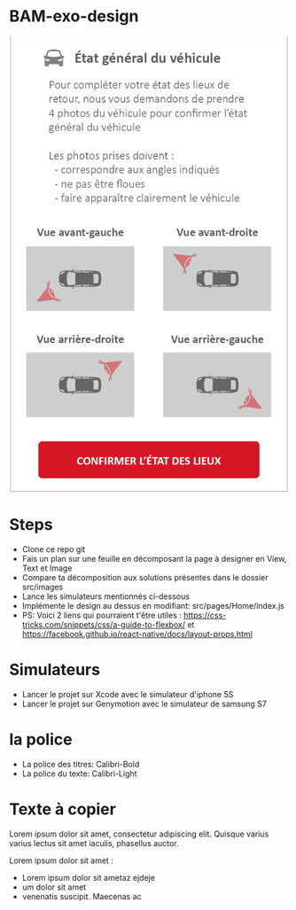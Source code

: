 # BAM-exo-design
<p align="center">
  <img src="https://github.com/bamlab/BAM-exo-design/blob/master/src/Images/Ada%20Design.png"/>
</p>

# Steps
- Clone ce repo git
- Fais un plan sur une feuille en décomposant la page à designer en View, Text et Image
- Compare ta décomposition aux solutions présentes dans le dossier src/images
- Lance les simulateurs mentionnés ci-dessous 
- Implémente le design au dessus en modifiant: src/pages/Home/index.js 
- PS: Voici 2 liens qui pourraient t'être utiles : https://css-tricks.com/snippets/css/a-guide-to-flexbox/ et https://facebook.github.io/react-native/docs/layout-props.html

# Simulateurs 
- Lancer le projet sur Xcode avec le simulateur d'iphone 5S
- Lancer le projet sur Genymotion avec le simulateur de samsung S7

# la police
- La police des titres: Calibri-Bold
- La police du texte: Calibri-Light

# Texte à copier
Lorem ipsum dolor sit amet, 
consectetur adipiscing elit. 
Quisque varius varius lectus 
sit amet iaculis, phasellus auctor.

Lorem ipsum dolor sit amet :
   - Lorem ipsum dolor sit ametaz ejdeje
   - um dolor sit amet
   - venenatis suscipit. Maecenas ac
